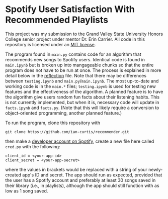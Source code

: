 # Spotify User Satisfaction With Recommended Playlists

This project was my submission to the Grand Valley State University Honors College senior project under mentor Dr. Erin Carrier. All code in this repository is licensed under an [MIT license](LICENSE).

The program found in `main.py` contains code for an algorithm that recommends new songs to Spotify users. Identical code is found in `main.ipynb` but is broken up into mangageable chunks so that the entire program does not have to be run at once. The process is explained in more detail below in the [reflection](reflection.md) file. Note that there may be differences between `testing.ipynb` and `main.py`/`main.ipynb`. The most up-to-date and working code is in the `main.*` files; `testing.ipynb` is used for testing new features and the effectiveness of the algorithm. A planned feature is to have the algorithm give users random fun facts about their listening habits. This is not currently implemented, but when it is, necessary code will update in `facts.ipynb` and `facts.py`. (Note that this will likely require a conversion to object-oriented programming, another planned feature.)

To run the program, clone this repository with

```
git clone https://github.com/ian-curtis/recommender.git
```

then make a [developer account on Spotify](https://developer.spotify.com/), create a new file here called `cred.py` with the following:

```
client_id = <your-app-id>
client_secret = <your-app-secret>
```

where the values in brackets would be replaced with a string of your newly-created app's ID and secret. The app should run as expected, provided that the user has a Spotify account and preferably at least 30 songs saved in their library (i.e., in playlists), although the app should still function with as low as 1 song saved.
